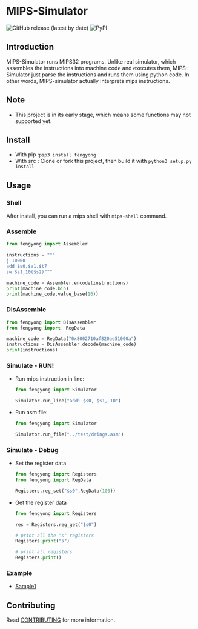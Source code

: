 # MIPS-Simulator

![GitHub release (latest by date)](https://img.shields.io/github/v/release/cqu-ai/pymips) ![PyPI](https://img.shields.io/pypi/v/fengyong) 

## Introduction

MIPS-Simulator runs MIPS32 programs.
Unlike real simulator, which assembles the instructions into machine code and executes them,
MIPS-Simulator just parse the instructions and runs them using python code.
In other words, MIPS-simulator actually interprets mips instructions.

## Note

- This project is in its early stage, which means some functions may not supported yet.

## Install
 - With pip :`pip3 install fengyong`
 - With src : Clone or fork this project, then build it with `python3 setup.py install`

## Usage
### Shell
After install, you can run a mips shell with `mips-shell` command.

### Assemble
```python
from fengyong import Assembler

instructions = """
j 10000
add $s0,$a1,$t7
sw $s1,10($s2)"""

machine_code = Assembler.encode(instructions)
print(machine_code.bin)
print(machine_code.value_base(16))
```
### DisAssemble
```python
from fengyong import DisAssembler
from fengyong import  RegData

machine_code = RegData("0x8002710af820ae51000a")
instructions = DisAssembler.decode(machine_code)
print(instructions)
```

### Simulate - RUN!
 - Run mips instruction in line:
    ```python
   from fengyong import Simulator

   Simulator.run_line("addi $s0, $s1, 10")
    ```
 - Run asm file:
    ```python
   from fengyong import Simulator

   Simulator.run_file("../test/drings.asm")
    ```

### Simulate - Debug
 - Set the register data
    ```python
   from fengyong import Registers
   from fengyong import RegData

   Registers.reg_set("$s0",RegData(100))
   ```
 - Get the register data
    ```python
   from fengyong import Registers

   res = Registers.reg_get("$s0")

   # print all the "s" registers
   Registers.print("s")

   # print all registers
   Registers.print()
    ```

### Example
 - [Sample1](https://github.com/CQU-AI/pymips/tree/master/sample/sample)

## Contributing

Read [CONTRIBUTING](https://github.com/CQU-AI/pymips/blob/master/CONTRIBUTING.md) for more information.
